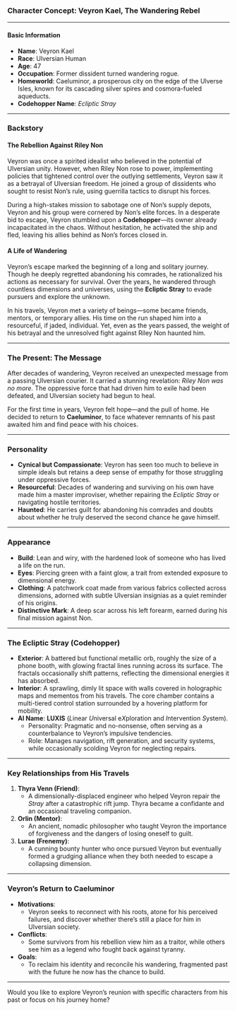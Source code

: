 ### **Character Concept: Veyron Kael, The Wandering Rebel**

---

#### **Basic Information**

- **Name**: Veyron Kael
- **Race**: Ulversian Human
- **Age**: 47
- **Occupation**: Former dissident turned wandering rogue.
- **Homeworld**: Caeluminor, a prosperous city on the edge of the Ulverse Isles, known for its cascading silver spires and cosmora-fueled aqueducts.
- **Codehopper Name**: _Ecliptic Stray_

---

### **Backstory**

#### **The Rebellion Against Riley Non**

Veyron was once a spirited idealist who believed in the potential of Ulversian unity. However, when Riley Non rose to power, implementing policies that tightened control over the outlying settlements, Veyron saw it as a betrayal of Ulversian freedom. He joined a group of dissidents who sought to resist Non’s rule, using guerrilla tactics to disrupt his forces.

During a high-stakes mission to sabotage one of Non’s supply depots, Veyron and his group were cornered by Non’s elite forces. In a desperate bid to escape, Veyron stumbled upon a **Codehopper**—its owner already incapacitated in the chaos. Without hesitation, he activated the ship and fled, leaving his allies behind as Non’s forces closed in.

#### **A Life of Wandering**

Veyron’s escape marked the beginning of a long and solitary journey. Though he deeply regretted abandoning his comrades, he rationalized his actions as necessary for survival. Over the years, he wandered through countless dimensions and universes, using the **Ecliptic Stray** to evade pursuers and explore the unknown.

In his travels, Veyron met a variety of beings—some became friends, mentors, or temporary allies. His time on the run shaped him into a resourceful, if jaded, individual. Yet, even as the years passed, the weight of his betrayal and the unresolved fight against Riley Non haunted him.

---

### **The Present: The Message**

After decades of wandering, Veyron received an unexpected message from a passing Ulversian courier. It carried a stunning revelation: _Riley Non was no more._ The oppressive force that had driven him to exile had been defeated, and Ulversian society had begun to heal.

For the first time in years, Veyron felt hope—and the pull of home. He decided to return to **Caeluminor**, to face whatever remnants of his past awaited him and find peace with his choices.

---

### **Personality**

- **Cynical but Compassionate**: Veyron has seen too much to believe in simple ideals but retains a deep sense of empathy for those struggling under oppressive forces.
- **Resourceful**: Decades of wandering and surviving on his own have made him a master improviser, whether repairing the _Ecliptic Stray_ or navigating hostile territories.
- **Haunted**: He carries guilt for abandoning his comrades and doubts about whether he truly deserved the second chance he gave himself.

---

### **Appearance**

- **Build**: Lean and wiry, with the hardened look of someone who has lived a life on the run.
- **Eyes**: Piercing green with a faint glow, a trait from extended exposure to dimensional energy.
- **Clothing**: A patchwork coat made from various fabrics collected across dimensions, adorned with subtle Ulversian insignias as a quiet reminder of his origins.
- **Distinctive Mark**: A deep scar across his left forearm, earned during his final mission against Non.

---

### **The Ecliptic Stray (Codehopper)**

- **Exterior**: A battered but functional metallic orb, roughly the size of a phone booth, with glowing fractal lines running across its surface. The fractals occasionally shift patterns, reflecting the dimensional energies it has absorbed.
- **Interior**: A sprawling, dimly lit space with walls covered in holographic maps and mementos from his travels. The core chamber contains a multi-tiered control station surrounded by a hovering platform for mobility.
- **AI Name**: **LUXIS** (*L*inear *U*niversal e*X*ploration and *I*ntervention *S*ystem).
  - Personality: Pragmatic and no-nonsense, often serving as a counterbalance to Veyron’s impulsive tendencies.
  - Role: Manages navigation, rift generation, and security systems, while occasionally scolding Veyron for neglecting repairs.

---

### **Key Relationships from His Travels**

1. **Thyra Venn (Friend)**:
   - A dimensionally-displaced engineer who helped Veyron repair the _Stray_ after a catastrophic rift jump. Thyra became a confidante and an occasional traveling companion.
2. **Orlin (Mentor)**:
   - An ancient, nomadic philosopher who taught Veyron the importance of forgiveness and the dangers of losing oneself to guilt.
3. **Lurae (Frenemy)**:
   - A cunning bounty hunter who once pursued Veyron but eventually formed a grudging alliance when they both needed to escape a collapsing dimension.

---

### **Veyron’s Return to Caeluminor**

- **Motivations**:
  - Veyron seeks to reconnect with his roots, atone for his perceived failures, and discover whether there’s still a place for him in Ulversian society.
- **Conflicts**:
  - Some survivors from his rebellion view him as a traitor, while others see him as a legend who fought back against tyranny.
- **Goals**:
  - To reclaim his identity and reconcile his wandering, fragmented past with the future he now has the chance to build.

---

Would you like to explore Veyron’s reunion with specific characters from his past or focus on his journey home?
